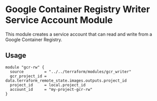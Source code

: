 # Google Container Registry Writer Service Account Module

This module creates a service account that can read and write from a
Google Container Registry.

## Usage

```hcl-terraform
module "gcr-rw" {
  source         = "../../terraform/modules/gcr_writer"
  gcr_project_id = data.terraform_remote_state.images.outputs.project_id
  project_id     = local.project_id
  account_id     = "my-project-gcr-rw"
}
```
